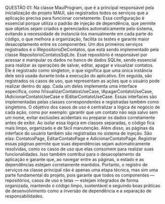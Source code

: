 QUESTÃO 01:
Na classe MauiProgram, que é a principal responsável pela inicialização do projeto MAUI, são registrados todos os serviços que a aplicação precisa para funcionar corretamente. Essa configuração é essencial porque utiliza o padrão de injeção de dependência, que permite que objetos sejam criados e gerenciados automaticamente pelo sistema, evitando a necessidade de instanciá-los manualmente em cada parte do código, o que melhora a organização, facilita os testes e garante maior desacoplamento entre os componentes.
Um dos primeiros serviços registrados é o IRepositorioDeContatos, que está sendo implementado pela classe RepositorioContatosSqlLite. Esse repositório é responsável por acessar e manipular os dados no banco de dados SQLite, sendo essencial para realizar as operações de salvar, editar, apagar e visualizar contatos. Ele é registrado como singleton, o que significa que uma única instância dele será usada durante toda a execução do aplicativo.
Em seguida, são registrados os casos de uso, que representam as ações que o usuário pode realizar dentro do app. Cada um deles implementa uma interface específica, como IVisualizarContatosUseCase, IApagarContatoUseCase, IAdicionarContatoUseCase e IEditarContatoUseCase. Essas interfaces são implementadas pelas classes correspondentes e registradas também como singletons. O objetivo dos casos de uso é centralizar a lógica de negócio de cada ação, como por exemplo: garantir que um contato não seja salvo sem um nome, evitar exclusões acidentais ou preparar os dados corretamente antes de exibir. Ao isolar essa lógica em classes separadas, o código fica mais limpo, organizado e de fácil manutenção.
Além disso, as páginas da interface do usuário também são registradas no sistema de injeção. São elas: ContatosPage, EditarContatoPage e AdicionarContatoPage. Registrar essas páginas permite que suas dependências sejam automaticamente resolvidas, como os casos de uso que elas consomem para realizar suas funcionalidades. Isso também contribui para o desacoplamento da aplicação e garante que, ao navegar entre as páginas, o estado e as dependências estejam corretamente mantidos.
Portanto, o registro de serviços na classe principal não é apenas uma etapa técnica, mas sim uma parte fundamental do projeto, pois garante que todos os componentes — repositórios, casos de uso e telas — estejam integrados de forma organizada, mantendo o código limpo, sustentável e seguindo boas práticas de desenvolvimento como a inversão de dependência e a separação de responsabilidades.

